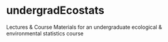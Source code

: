 # undergradEcostats
Lectures &amp; Course Materials for an undergraduate ecological &amp; environmental statistics course
